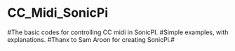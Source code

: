 # CC_Midi_SonicPi
#The basic codes for controlling CC midi in SonicPI.
#Simple examples, with explanations.
#Thanx to Sam Aroon for creating SonicPi.#
